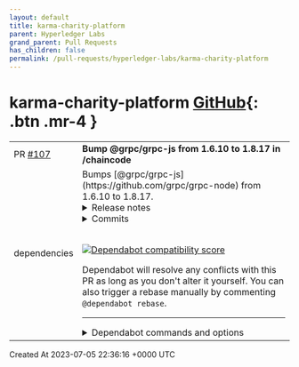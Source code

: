 ```yaml
---
layout: default
title: karma-charity-platform
parent: Hyperledger Labs
grand_parent: Pull Requests
has_children: false
permalink: /pull-requests/hyperledger-labs/karma-charity-platform
---
```


# karma-charity-platform <span class="fs-3 right-align">[GitHub](https://github.com/hyperledger-labs/karma-charity-platform){: .btn .mr-4 }</span>


<div>
    <table>
        <tr>
            <td>
                PR <a href="https://github.com/hyperledger-labs/karma-charity-platform/pull/107" class=".btn">#107</a>
            </td>
            <td>
                <b>
                    Bump @grpc/grpc-js from 1.6.10 to 1.8.17 in /chaincode
                </b>
            </td>
        </tr>
        <tr>
            <td>
                <span class="chip">dependencies</span>
            </td>
            <td>
                Bumps [@grpc/grpc-js](https://github.com/grpc/grpc-node) from 1.6.10 to 1.8.17.
<details>
<summary>Release notes</summary>
<p><em>Sourced from <a href="https://github.com/grpc/grpc-node/releases"><code>@​grpc/grpc-js</code>'s releases</a>.</em></p>
<blockquote>
<h2><code>@​grpc/grpc-js</code> 1.8.17</h2>
<ul>
<li>Disallow <code>pick_first</code> LB policy as the direct child of an <code>outlier_detection</code> LB policy (<a href="https://redirect.github.com/grpc/grpc-node/issues/2476">#2476</a>)</li>
</ul>
<h2><code>@​grpc/grpc-js</code> 1.8.16</h2>
<ul>
<li>Fix missing <code>transport</code> trace logs (<a href="https://redirect.github.com/grpc/grpc-node/issues/2470">#2470</a>)</li>
</ul>
<h2><code>@​grpc/grpc-js</code> 1.8.15</h2>
<ul>
<li>Fix a memory leak that could result from a specific pattern of recursive function calls (<a href="https://redirect.github.com/grpc/grpc-node/issues/2456">#2456</a>)</li>
<li>Ensure <code>status</code> and <code>error</code> events are consistently emitted asynchronously (<a href="https://redirect.github.com/grpc/grpc-node/issues/2456">#2456</a>)</li>
</ul>
<h2><code>@​grpc/grpc-js</code> 1.8.14</h2>
<ul>
<li>Fix sequencing of some events related to connectivity state changes (<a href="https://redirect.github.com/grpc/grpc-node/issues/2421">#2421</a>)</li>
</ul>
<h2><code>@​grpc/grpc-js</code> 1.8.13</h2>
<ul>
<li>Fix memory leak in channelz socket tracking (<a href="https://redirect.github.com/grpc/grpc-node/issues/2394">#2394</a>)</li>
</ul>
<h2><code>@​grpc/grpc-js</code><a href="https://github.com/1"><code>@​1</code></a>.8.12</h2>
<ul>
<li>Fix an occasional type error when receiving DNS updates (<a href="https://redirect.github.com/grpc/grpc-node/issues/2380">#2380</a>)</li>
<li>Fix ordering of events when handing requests on the server (<a href="https://redirect.github.com/grpc/grpc-node/issues/2376">#2376</a> contributed by <a href="https://github.com/phoenix741"><code>@​phoenix741</code></a>)</li>
</ul>
<h2><code>@​grpc/grpc-js</code> 1.8.11</h2>
<ul>
<li>Avoid accumulating placeholder objects when sending many messages on a long-running stream (<a href="https://redirect.github.com/grpc/grpc-node/issues/2372">#2372</a>)</li>
</ul>
<h2><code>@​grpc/grpc-js</code> 1.8.10</h2>
<ul>
<li>Fix bugs in &quot;pick first&quot; load balancing policy that caused incorrect reconnection behavior (<a href="https://redirect.github.com/grpc/grpc-node/issues/2369">#2369</a>)</li>
</ul>
<h2><code>@​grpc/grpc-js</code> 1.8.9</h2>
<ul>
<li>Fix a bug where clients would continue to send pings at the original configured rate after receiving a backoff request from the server (<a href="https://redirect.github.com/grpc/grpc-node/issues/2363">#2363</a>)</li>
</ul>
<h2><code>@​grpc/grpc-js</code> 1.8.8</h2>
<ul>
<li>Remove <code>progress</code> field in returned status object (<a href="https://redirect.github.com/grpc/grpc-node/issues/2350">#2350</a>)</li>
<li>Export <code>InterceptingListener</code> and <code>NextCall</code> types (<a href="https://redirect.github.com/grpc/grpc-node/issues/2351">#2351</a>)</li>
<li>Fix a bug that could cause a crash when sending messages that exceed the outgoing message buffer size while a retry is in progress (<a href="https://redirect.github.com/grpc/grpc-node/issues/2349">#2349</a>)</li>
</ul>
<h2><code>@​grpc/grpc-js</code> 1.8.7</h2>
<ul>
<li>Make handling of HTTP2 session references work independent of keepalive settings (<a href="https://redirect.github.com/grpc/grpc-node/issues/2337">#2337</a>)</li>
</ul>
<h2><code>@​grpc/grpc-js</code> 1.8.6</h2>
<ul>
<li>Hold a reference to transport from call to avoid premature garbage collection (<a href="https://redirect.github.com/grpc/grpc-node/issues/2336">#2336</a>)</li>
</ul>
<h2><code>@​grpc/grpc-js</code> 1.8.5</h2>
<ul>
<li>Cancel deadline timer when the call ends (<a href="https://redirect.github.com/grpc/grpc-node/issues/2335">#2335</a>)</li>
</ul>
<h2><code>@​grpc/grpc-js</code><a href="https://github.com/1"><code>@​1</code></a>.8.4</h2>
<ul>
<li>Fix a bug that would sometimes allow the Node process to exit even though a gRPC request is active (<a href="https://redirect.github.com/grpc/grpc-node/issues/2322">#2322</a>)</li>
</ul>
<h2><code>@​grpc/grpc-js</code> 1.8.3</h2>
<ul>
<li>Fix bug that caused streams to fail early when receiving a GOAWAY (<a href="https://redirect.github.com/grpc/grpc-node/issues/2319">#2319</a>)</li>
</ul>
<h2><code>@​grpc/grpc-js</code><a href="https://github.com/1"><code>@​1</code></a>.8.2</h2>
<!-- raw HTML omitted -->
</blockquote>
<p>... (truncated)</p>
</details>
<details>
<summary>Commits</summary>
<ul>
<li><a href="https://github.com/grpc/grpc-node/commit/409418b103f35c6b89371731e2b1d5084b442318"><code>409418b</code></a> Merge pull request <a href="https://redirect.github.com/grpc/grpc-node/issues/2476">#2476</a> from murgatroid99/grpc-js_prohibit_od_pick_first</li>
<li><a href="https://github.com/grpc/grpc-node/commit/ed70a0b381144b387698f2d57001f5a7bc82cbe9"><code>ed70a0b</code></a> Fix handling of OD policy with no child</li>
<li><a href="https://github.com/grpc/grpc-node/commit/073caf5b83387be8c1c7416477489646060e4942"><code>073caf5</code></a> Merge pull request <a href="https://redirect.github.com/grpc/grpc-node/issues/2478">#2478</a> from murgatroid99/grpc-js-xds_docker_distroless_1.8.x</li>
<li><a href="https://github.com/grpc/grpc-node/commit/d2d17b0b694d7c23e2448d9cde224b9427102fb4"><code>d2d17b0</code></a> Merge pull request <a href="https://redirect.github.com/grpc/grpc-node/issues/2482">#2482</a> from XuanWang-Amos/backport-1.8-file_multiple_url_map</li>
<li><a href="https://github.com/grpc/grpc-node/commit/a6aa7ea43e1458a578cf9ab81ed492a760c43a78"><code>a6aa7ea</code></a> Merge pull request <a href="https://redirect.github.com/grpc/grpc-node/issues/2475">#2475</a> from XuanWang-Amos/file_multiple_url_map</li>
<li><a href="https://github.com/grpc/grpc-node/commit/a62d2b027bf91e5084c9134305e88a645dc5f1c1"><code>a62d2b0</code></a> Use entrypoint /nodejs/bin/node</li>
<li><a href="https://github.com/grpc/grpc-node/commit/9441de78f655ada34ada0dc1a8057122eb21f229"><code>9441de7</code></a> grpc-js-xds: Use distroless Node image for interop Dockerfile</li>
<li><a href="https://github.com/grpc/grpc-node/commit/b53f5882f13a5cb3c599804e96304bf5b8407ea6"><code>b53f588</code></a> grpc-js: Disallow pick_first as child of outlier_detection</li>
<li><a href="https://github.com/grpc/grpc-node/commit/09d74ca43d2fcb63c97405315bd01633322d9b34"><code>09d74ca</code></a> Merge pull request <a href="https://redirect.github.com/grpc/grpc-node/issues/2470">#2470</a> from murgatroid99/grpc-js_transport_trace_fix</li>
<li><a href="https://github.com/grpc/grpc-node/commit/87b5466b1b5e6d269a9750305c5842c9e30e56e8"><code>87b5466</code></a> grpc-js: Implement trace function in Http2SubchannelConnector</li>
<li>Additional commits viewable in <a href="https://github.com/grpc/grpc-node/compare/@grpc/grpc-js@1.6.10...@grpc/grpc-js@1.8.17">compare view</a></li>
</ul>
</details>
<br />


[![Dependabot compatibility score](https://dependabot-badges.githubapp.com/badges/compatibility_score?dependency-name=@grpc/grpc-js&package-manager=npm_and_yarn&previous-version=1.6.10&new-version=1.8.17)](https://docs.github.com/en/github/managing-security-vulnerabilities/about-dependabot-security-updates#about-compatibility-scores)

Dependabot will resolve any conflicts with this PR as long as you don't alter it yourself. You can also trigger a rebase manually by commenting `@dependabot rebase`.

[//]: # (dependabot-automerge-start)
[//]: # (dependabot-automerge-end)

---

<details>
<summary>Dependabot commands and options</summary>
<br />

You can trigger Dependabot actions by commenting on this PR:
- `@dependabot rebase` will rebase this PR
- `@dependabot recreate` will recreate this PR, overwriting any edits that have been made to it
- `@dependabot merge` will merge this PR after your CI passes on it
- `@dependabot squash and merge` will squash and merge this PR after your CI passes on it
- `@dependabot cancel merge` will cancel a previously requested merge and block automerging
- `@dependabot reopen` will reopen this PR if it is closed
- `@dependabot close` will close this PR and stop Dependabot recreating it. You can achieve the same result by closing it manually
- `@dependabot ignore this major version` will close this PR and stop Dependabot creating any more for this major version (unless you reopen the PR or upgrade to it yourself)
- `@dependabot ignore this minor version` will close this PR and stop Dependabot creating any more for this minor version (unless you reopen the PR or upgrade to it yourself)
- `@dependabot ignore this dependency` will close this PR and stop Dependabot creating any more for this dependency (unless you reopen the PR or upgrade to it yourself)
You can disable automated security fix PRs for this repo from the [Security Alerts page](https://github.com/hyperledger-labs/karma-charity-platform/network/alerts).

</details>
            </td>
        </tr>
    </table>
    <div class="right-align">
        Created At 2023-07-05 22:36:16 +0000 UTC
    </div>
</div>


